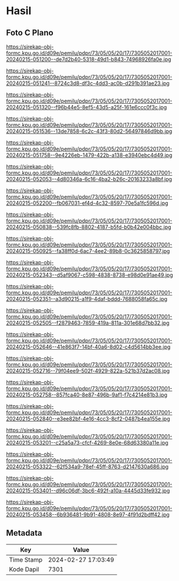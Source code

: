 # Hasil

## Foto C Plano

https://sirekap-obj-formc.kpu.go.id/d09e/pemilu/pdpr/73/05/05/20/17/7305052017001-20240215-051200--de7d2b40-5318-49d1-b843-74968926fa0e.jpg

https://sirekap-obj-formc.kpu.go.id/d09e/pemilu/pdpr/73/05/05/20/17/7305052017001-20240215-051241--8724c3d8-df3c-4dd3-ac0b-d291b391ae23.jpg

https://sirekap-obj-formc.kpu.go.id/d09e/pemilu/pdpr/73/05/05/20/17/7305052017001-20240215-051320--f96b44e5-8ef5-43d5-a25f-161e6ccc0f3c.jpg

https://sirekap-obj-formc.kpu.go.id/d09e/pemilu/pdpr/73/05/05/20/17/7305052017001-20240215-051536--13de7858-6c2c-43f3-80d2-56497846d9bb.jpg

https://sirekap-obj-formc.kpu.go.id/d09e/pemilu/pdpr/73/05/05/20/17/7305052017001-20240215-051758--9e4226eb-1479-422b-a138-e3940ebc4d49.jpg

https://sirekap-obj-formc.kpu.go.id/d09e/pemilu/pdpr/73/05/05/20/17/7305052017001-20240215-052053--4d80346a-6c16-4ba2-b26c-20163233a8bf.jpg

https://sirekap-obj-formc.kpu.go.id/d09e/pemilu/pdpr/73/05/05/20/17/7305052017001-20240215-052200--fb067031-ef4d-4c32-8597-70e5a1fc596d.jpg

https://sirekap-obj-formc.kpu.go.id/d09e/pemilu/pdpr/73/05/05/20/17/7305052017001-20240215-050838--539fc8fb-8802-4187-b5fd-b0b42e004bbc.jpg

https://sirekap-obj-formc.kpu.go.id/d09e/pemilu/pdpr/73/05/05/20/17/7305052017001-20240215-050925--fa38ff0d-6ac7-4ee2-89b8-0c3625858797.jpg

https://sirekap-obj-formc.kpu.go.id/d09e/pemilu/pdpr/73/05/05/20/17/7305052017001-20240215-052343--d5af9067-c598-4838-8738-e98d0e91ae49.jpg

https://sirekap-obj-formc.kpu.go.id/d09e/pemilu/pdpr/73/05/05/20/17/7305052017001-20240215-052351--a3d90215-a1f9-4daf-bddd-7688058fa65c.jpg

https://sirekap-obj-formc.kpu.go.id/d09e/pemilu/pdpr/73/05/05/20/17/7305052017001-20240215-052505--f2879463-7859-419a-811a-301e68d7bb32.jpg

https://sirekap-obj-formc.kpu.go.id/d09e/pemilu/pdpr/73/05/05/20/17/7305052017001-20240215-052646--41e863f7-14bf-40a6-8d02-c4d5614bb3ee.jpg

https://sirekap-obj-formc.kpu.go.id/d09e/pemilu/pdpr/73/05/05/20/17/7305052017001-20240215-052716--79f04ee9-502f-4929-822a-521b37d2ac08.jpg

https://sirekap-obj-formc.kpu.go.id/d09e/pemilu/pdpr/73/05/05/20/17/7305052017001-20240215-052758--857fca40-8e87-496b-9af1-f7c4214e81b3.jpg

https://sirekap-obj-formc.kpu.go.id/d09e/pemilu/pdpr/73/05/05/20/17/7305052017001-20240215-052840--e3ee82bf-4e16-4cc3-8cf2-0487b4ea155e.jpg

https://sirekap-obj-formc.kpu.go.id/d09e/pemilu/pdpr/73/05/05/20/17/7305052017001-20240215-053201--c25a5a73-cfcf-4269-8e0e-68d63380a11e.jpg

https://sirekap-obj-formc.kpu.go.id/d09e/pemilu/pdpr/73/05/05/20/17/7305052017001-20240215-053322--62f534a9-78ef-45ff-8763-d2147630a686.jpg

https://sirekap-obj-formc.kpu.go.id/d09e/pemilu/pdpr/73/05/05/20/17/7305052017001-20240215-053401--d96c06df-3bc6-492f-a10a-4445d33fe932.jpg

https://sirekap-obj-formc.kpu.go.id/d09e/pemilu/pdpr/73/05/05/20/17/7305052017001-20240215-053458--6b936481-9b91-4808-8e97-4f91d2bdff42.jpg


## Metadata

| Key        | Value               |
| ---------- | ------------------- |
| Time Stamp | 2024-02-27 17:03:49 |
| Kode Dapil | 7301                |



